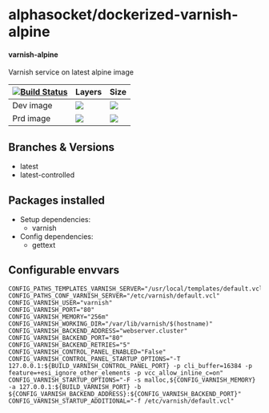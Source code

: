 # alphasocket/dockerized-varnish-alpine
#### varnish-alpine
Varnish service on latest alpine image


| [![Build Status](https://semaphoreci.com/api/v1/alphasocket/dockerized-varnish-alpine/branches/latest/badge.svg)](https://semaphoreci.com/alphasocket/dockerized-varnish-alpine) | Layers | Size  |
| ----- | ----- | ----- |
| Dev image | [![](https://images.microbadger.com/badges/image/03192859189254/dockerized-varnish-alpine:latest.svg)](https://microbadger.com/images/03192859189254/varnish-alpine:latest ) | [![](https://images.microbadger.com/badges/version/03192859189254/dockerized-varnish-alpine:latest.svg)](https://microbadger.com/images/03192859189254/varnish-alpine:latest) |
| Prd image | [![](https://images.microbadger.com/badges/image/alphasocket/varnish-alpine:latest.svg)](https://microbadger.com/images/alphasocket/varnish-alpine:latest ) | [![](https://images.microbadger.com/badges/version/alphasocket/varnish-alpine:latest.svg)](https://microbadger.com/images/alphasocket/varnish-alpine:latest) |

## Branches & Versions
- latest
- latest-controlled


## Packages installed
- Setup dependencies:
  + varnish
- Config dependencies:
  + gettext


## Configurable envvars
~~~
CONFIG_PATHS_TEMPLATES_VARNISH_SERVER="/usr/local/templates/default.vcl"
CONFIG_PATHS_CONF_VARNISH_SERVER="/etc/varnish/default.vcl"
CONFIG_VARNISH_USER="varnish"
CONFIG_VARNISH_PORT="80"
CONFIG_VARNISH_MEMORY="256m"
CONFIG_VARNISH_WORKING_DIR="/var/lib/varnish/$(hostname)"
CONFIG_VARNISH_BACKEND_ADDRESS="webserver.cluster"
CONFIG_VARNISH_BACKEND_PORT="80"
CONFIG_VARNISH_BACKEND_RETRIES="5"
CONFIG_VARNISH_CONTROL_PANEL_ENABLED="False"
CONFIG_VARNISH_CONTROL_PANEL_STARTUP_OPTIONS="-T 127.0.0.1:${BUILD_VARNISH_CONTROL_PANEL_PORT} -p cli_buffer=16384 -p feature=+esi_ignore_other_elements -p vcc_allow_inline_c=on"
CONFIG_VARNISH_STARTUP_OPTIONS="-F -s malloc,${CONFIG_VARNISH_MEMORY} -a 127.0.0.1:${BUILD_VARNISH_PORT} -b ${CONFIG_VARNISH_BACKEND_ADDRESS}:${CONFIG_VARNISH_BACKEND_PORT}"
CONFIG_VARNISH_STARTUP_ADDITIONAL="-f /etc/varnish/default.vcl"
~~~
